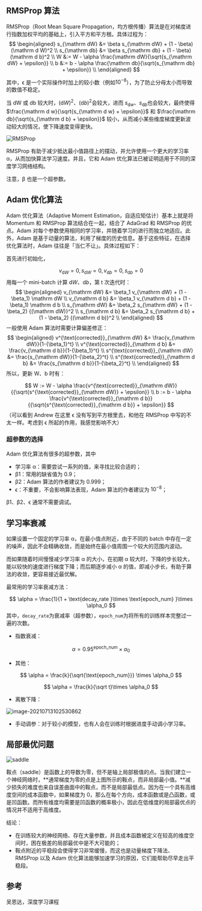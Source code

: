 ## RMSProp 算法

RMSProp（Root Mean Square Propagation，均方根传播）算法是在对梯度进行指数加权平均的基础上，引入平方和平方根。具体过程为：
$$
\begin{aligned}
s_{\mathrm dW} &= \beta s_{\mathrm dW} + (1 - \beta)(\mathrm d W)^2 \\
s_{\mathrm db} &= \beta s_{\mathrm db} + (1 - \beta)(\mathrm d b)^2 \\ 
W &:= W - \alpha \frac{\mathrm dW}{\sqrt{s_{\mathrm dW} + \epsilon}} \\
b &:= b - \alpha \frac{\mathrm db}{\sqrt{s_{\mathrm db} + \epsilon}} \\
\end{aligned}
$$


其中，ϵ 是一个实际操作时加上的较小数（例如$10^{-8}$），为了防止分母太小而导致的数值不稳定。

当 dW 或 db 较大时，$(\mathrm dW)^2$、$(\mathrm db)^2$会较大，进而 $s_{\mathrm d w}$、$s_{\mathrm d b}$也会较大，最终使得 $\frac{\mathrm d w}{\sqrt{s_{\mathrm d w} + \epsilon}}$ 和 $\frac{\mathrm db}{\sqrt{s_{\mathrm d b} + \epsilon}}$ 较小，从而减小某些维度梯度更新波动较大的情况，使下降速度变得更快。

![RMSProp](https://raw.githubusercontent.com/bighuang624/Andrew-Ng-Deep-Learning-notes/master/docs/Improving_Deep_Neural_Networks/RMSProp.png)

RMSProp 有助于减少抵达最小值路径上的摆动，并允许使用一个更大的学习率 α，从而加快算法学习速度。并且，它和 Adam 优化算法已被证明适用于不同的深度学习网络结构。

注意，β 也是一个超参数。

## Adam 优化算法

Adam 优化算法（Adaptive Moment Estimation，自适应矩估计）基本上就是将 Momentum 和 RMSProp 算法结合在一起，结合了 AdaGrad 和 RMSProp 的优点。Adam 对每个参数使用相同的学习率，并随着学习的进行而独立地适应。此外，Adam 是基于动量的算法，利用了梯度的历史信息。基于这些特征，在选择优化算法时，Adam 往往是「当仁不让」。具体过程如下：

首先进行初始化，

$$
v_{\mathrm dW} = 0, s_{\mathrm dW} = 0, v_{\mathrm d b} = 0, s_{\mathrm d b} = 0
$$
用每一个 mini-batch 计算 $\mathrm dW$、$\mathrm d b$，第 t 次迭代时：
$$
\begin{aligned}
v_{\mathrm dW} &= \beta_1 v_{\mathrm dW} + (1 - \beta_1) \mathrm dW \\ 
v_{\mathrm d b} &= \beta_1 v_{\mathrm d b} + (1 - \beta_1) \mathrm d b \\ 
s_{\mathrm dW} &= \beta_2 s_{\mathrm dW} + (1 - \beta_2) {(\mathrm dW)}^2 \\ 
s_{\mathrm d b} &= \beta_2 s_{\mathrm d b} + (1 - \beta_2) {(\mathrm d b)}^2 \\
\end{aligned}
$$
一般使用 Adam 算法时需要计算偏差修正：
$$
\begin{aligned}
v^{\text{corrected}}_{\mathrm dW} &= \frac{v_{\mathrm dW}}{1-{\beta_1}^t} \\
v^{\text{corrected}}_{\mathrm d b} &= \frac{v_{\mathrm d b}}{1-{\beta_1}^t} \\
s^{\text{corrected}}_{\mathrm dW} &= \frac{s_{\mathrm dW}}{1-{\beta_2}^t} \\
s^{\text{corrected}}_{\mathrm d b} &= \frac{s_{\mathrm d b}}{1-{\beta_2}^t} \\
\end{aligned}
$$
所以，更新 W、b 时有：

$$
W := W - \alpha \frac{v^{\text{corrected}}_{\mathrm dW}}{{\sqrt{s^{\text{corrected}}_{\mathrm dW}} + \epsilon}}
\\
b := b - \alpha \frac{v^{\text{corrected}}_{\mathrm d b}}{{\sqrt{s^{\text{corrected}}_{\mathrm d b}} + \epsilon}}
$$
（可以看到 Andrew 在这里 ϵ 没有写到平方根里去，和他在 RMSProp 中写的不太一样。考虑到 ϵ 所起的作用，我感觉影响不大）

### 超参数的选择

Adam 优化算法有很多的超参数，其中

* 学习率 α：需要尝试一系列的值，来寻找比较合适的；
* β1：常用的缺省值为 0.9；
* β2：Adam 算法的作者建议为 0.999；
* ϵ：不重要，不会影响算法表现，Adam 算法的作者建议为 $10^{-8}$；

β1、β2、ϵ 通常不需要调试。

## 学习率衰减

如果设置一个固定的学习率 α，在最小值点附近，由于不同的 batch 中存在一定的噪声，因此不会精确收敛，而是始终在最小值周围一个较大的范围内波动。

而如果随着时间慢慢减少学习率 α 的大小，在初期 α 较大时，下降的步长较大，能以较快的速度进行梯度下降；而后期逐步减小 α 的值，即减小步长，有助于算法的收敛，更容易接近最优解。

最常用的学习率衰减方法：

$$
\alpha = \frac{1}{1 + \text{decay_rate }\times \text{epoch_num} }\times \alpha_0
$$
其中，`decay_rate`为衰减率（超参数），`epoch_num`为将所有的训练样本完整过一遍的次数。

* 指数衰减：

$$
\alpha = 0.95^{\text{epoch_num}} \times \alpha_0
$$

* 其他：

$$
\alpha = \frac{k}{\sqrt{\text{epoch_num}}} \times \alpha_0
$$

$$
\alpha = \frac{k}{\sqrt t}\times \alpha_0
$$



* 离散下降：

![image-20210713102530862](https://gitee.com/xrandx/blog-figurebed/raw/master/img/20210713102530.png)

* 手动调参：对于较小的模型，也有人会在训练时根据进度手动调小学习率。

## 局部最优问题

![saddle](https://gitee.com/xrandx/blog-figurebed/raw/master/img/20210713103016.png)

鞍点（saddle）是函数上的导数为零，但不是轴上局部极值的点。当我们建立一个神经网络时，**通常梯度为零的点是上图所示的鞍点，而非局部最小值。**减少损失的难度也来自误差曲面中的鞍点，而不是局部最低点。因为在一个具有高维度空间的成本函数中，如果梯度为 0，那么在每个方向，成本函数或是凸函数，或是凹函数。而所有维度均需要是凹函数的概率极小，因此在低维度的局部最优点的情况并不适用于高维度。

结论：

* 在训练较大的神经网络、存在大量参数，并且成本函数被定义在较高的维度空间时，困在极差的局部最优中是不大可能的；
* 鞍点附近的平稳段会使得学习非常缓慢，而这也是动量梯度下降法、RMSProp 以及 Adam 优化算法能够加速学习的原因，它们能帮助尽早走出平稳段。

## 参考

吴恩达，深度学习课程